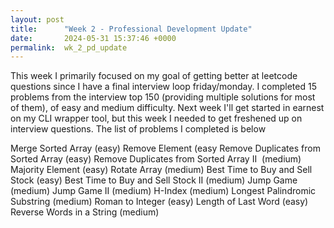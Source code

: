 ```yaml
---
layout: post
title:      "Week 2 - Professional Development Update"
date:       2024-05-31 15:37:46 +0000
permalink:  wk_2_pd_update
---
```


This week I primarily focused on my goal of getting better at leetcode questions since I have a final interview loop friday/monday. I completed 15 problems from the interview top 150 (providing multiple solutions for most of them), 
of easy and medium difficulty. Next week I'll get started in earnest on my CLI wrapper tool, but this week I needed to get freshened up on interview questions. The list of problems I completed is below

Merge Sorted Array (easy)
Remove Element (easy
Remove Duplicates from Sorted Array (easy)
Remove Duplicates from Sorted Array II  (medium)
Majority Element (easy)
Rotate Array (medium)
Best Time to Buy and Sell Stock (easy)
Best Time to Buy and Sell Stock II (medium)
Jump Game (medium)
Jump Game II (medium)
H-Index (medium)
Longest Palindromic Substring (medium)
Roman to Integer (easy)
Length of Last Word (easy)
Reverse Words in a String (medium)
